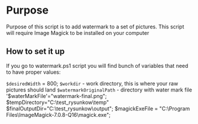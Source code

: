 Purpose
=======

Purpose of this script is to add watermark to a set of pictures. This script will require Image Magick to be installed on your computer

How to set it up
----------------

If you go to watermark.ps1 script you will find bunch of variables that need to have proper values:

`$desiredWidth` = 800;
`$workdir` - work directory, this is where your raw pictures should land
`$watermarkOriginalPath` - directory with water mark file
'$waterMarkFile'="watermark-final.png";
$tempDirectory="C:\test_rysunkow\temp"
$finalOutputDir="C:\test_rysunkow\output";
$magickExeFile = "C:\Program Files\ImageMagick-7.0.8-Q16\magick.exe";


